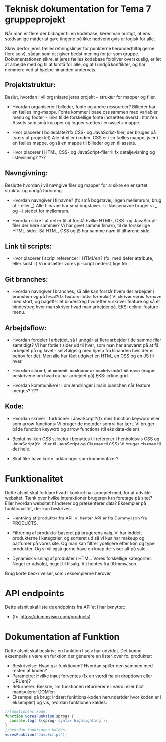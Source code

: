 # Teknisk dokumentation for Tema 7 gruppeprojekt

Når man er flere der bidrager til en kodebase, lærer man hurtigt, at ens sædvanlige måder at gøre tingene på ikke nødvendigvis er logisk for alle.

Skriv derfor jeres fælles retningslinjer for punkterne herunder(tilføj gerne flere selv), sådan som det giver bedst mening for jer som gruppe. Dokumentationen sikre, at jeres fælles kodebase forbliver overskuelig, er let at arbejde med og til at forstå for alle, og at I undgå konflikter, og har nemmere ved at hjælpe hinanden undervejs.

## Projektstruktur:

Beslut, hvordan I vil organisere jeres projekt – struktur for mapper og filer.

- Hvordan organiserer I billeder, fonte og andre ressourcer?
  Billeder har en fælles img-mappe. Fonte kommer i base.css sammen med variabler, menu og footer - links til de forskellige fonte indsættes øverst i html'en. Assets som små knapper og logoer sættes i en assets-mappe.

- Hvor placerer I boilerplate?(fx CSS- og JavaScript-filer, der bruges på tværs af projektet)
  Alle html er i roden. CSS er i en fælles mappe, js er i en fælles mappe. og så en mappe til billeder og en til assets.

- Hvor placerer I HTML, CSS- og JavaScript-filer til fx detaljevisning og listevisning?
  ???

## Navngivning:

Beslutte hvordan i vil navngive filer og mapper for at sikre en ensartet struktur og undgå forvirring.

- Hvordan navngiver I filnavne? (fx små bogstaver, ingen mellemrum, brug af - eller _)
  Alle filnavne har små bogstaver. Til klassenavne bruger vi _ og - i stedet for mellemrum.

- Hvordan sikre I at det er til at forstå hvilke HTML-, CSS- og JavaScript-filer der høre sammen?
  Vi har givet samme filnavn, til de forskellige HTML-sider. Så HTML, CSS og jS har samme navn til tilhørene side.

## Link til scripts:

- Hvor placerer I script referencer i HTML'en? (fx i <head> med defer attribute, eller sidst i <body>)
  Vi indsætter vores js-script nederst, lige før </body>.

## Git branches:

- Hvordan navngiver I branches, så alle kan forstår hvem der arbejder i branchen og på hvad?(fx feature-lotte-formular)
  Vi skriver vores fornavn med stort, og bagefter et bindestreg hvorefter vi skriver feature og så et bindestreg hvor man skriver hvad man arbejder på. EKS: celine-feature-menu.

## Arbejdsflow:

- Hvordan fordeler I arbejdet, så I undgår at flere arbejder i de samme filer samtidigt?
  Vi har fordelt sider ud til hver, som man har ansvaret på at få arbejdet på og lavet - selvfølgelig med hjælp fra hinanden hvis der er behov for det. Men alle har fået udgivet en HTML en CSS og en JS fil hver.

- Hvordan sikrer I, at commit-beskeder er beskrivende?
  sit navn (noget beskrivene om hvad du har arbejdet på) EKS: celine grid

- Hvordan kommunikerer i om ændringer i main branchen når feature merges?
  ???

## Kode:

- Hvordan skriver i funktioner i JavaScript?(fx med function keyword eller som arrow functions)
  Vi bruger de metoder som vi har lært. Vi bruger både function keyword og arrow functions (til eks data-delen)

- Beslut hvilken CSS selector i benyttes til referener i henholdsvis CSS og JavaScript(fx. id'er til JavaScript og Classes til CSS)
  Vi bruger classes til det hele.

- Skal filer have korte forklaringer som kommentarer?
<!-- ja! vi skriver en kort forklaring til de steder, hvor vi syntes det giver mening -->

# Funktionalitet

Dette afsnit skal forklare hvad I konkret har arbejdet med, for at udvikle websitet. Tænk over hvilke interaktioner brugeren kan foretage på sitet? Eller hvordan websitet håndterer og præsenterer data? Eksempler på funktionalitet, der kan beskrives:

- Hentning af produkter fra API.
  vi henter API'er fra DummyJson fra PRODUCTS.

- Filtrering af produkter baseret på brugerens valg.
  Vi har inddelt produkterne i kategorier, og sorteret ud så vi kun har makeup og parfumer på vores site. Og man kan filtrer ydeligere efter køn og type produkter. Og vi vil også gerne have en knap der viser alt på sale.

- Dynamisk visning af produkter i HTML.
  Vores forskellige kategoriter. Noget er udsolgt, noget til tilsalg. Alt hentes fra DUmmyJson.

Brug korte beskrivelser, som i eksemplerne herover

# API endpoints

Dette afsnit skal liste de endpoints fra API'et i har benyttet:

- (fx. https://dummyjson.com/products)

# Dokumentation af Funktion

Dette afsnit skal beskrive en funktion I selv har udviklet. Det kunne eksempelvis være en funktion der generere en listen over fx. produkter:

- Beskrivelse: Hvad gør funktionen? Hvordan spiller den sammen med resten af koden?
- Parametre: Hvilke input forventes (fx en værdi fra en dropdown eller URL'en)?
- Returnerer: Beskriv, om funktionen returnerer en værdi eller blot manipulerer DOM’en.
- Eksempel på brug: Indsæt funktions-koden herunder(der hvor koden er i eksemplet) og vis, hvordan funktionen kaldes:

```javascript
//funktionens kode:
function voresFunktion(sprog) {
  console.log(`${sprog} syntax highlighting`);
}
//hvordan funktionen kaldes:
voresFunktion("JavaScript");
```
